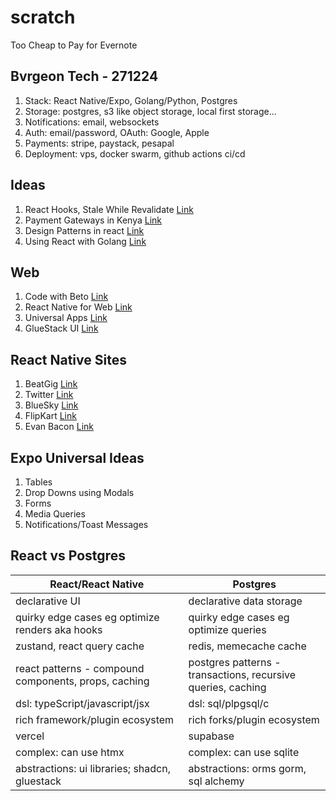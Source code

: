 # scratch
Too Cheap to Pay for Evernote

## Bvrgeon Tech - 271224
1. Stack: React Native/Expo, Golang/Python, Postgres
2. Storage: postgres, s3 like object storage, local first storage...
3. Notifications: email, websockets
4. Auth: email/password, OAuth: Google, Apple
5. Payments: stripe, paystack, pesapal
6. Deployment: vps, docker swarm, github actions ci/cd

## Ideas
1. React Hooks, Stale While Revalidate [Link](https://dev.to/aviaryan/a-guide-to-stale-while-revalidate-data-fetching-with-react-hooks-15do)
1. Payment Gateways in Kenya [Link](https://josephmatino.com/best-payment-gateways-in-kenya/)
1. Design Patterns in react [Link](https://www.youtube.com/watch?v=MdvzlDIdQ0o)
1. Using React with Golang [Link](https://www.youtube.com/watch?v=Y7kuW1qyDng)

## Web
1. Code with Beto [Link](https://beto.vercel.app/)
1. React Native for Web [Link](https://necolas.github.io/react-native-web/docs/)
1. Universal Apps [Link](https://www.youtube.com/watch?v=VSZEfQx-byg&list=PLXXnezSEtvNPlwbFvG3NzJAW5ikYsG2Lh)
1. GlueStack UI [Link](https://gluestack.io/ui/docs/apps/dashboard-app)

## React Native Sites
1. BeatGig [Link](https://beatgig.com/)
1. Twitter [Link](https://x.com/)
1. BlueSky [Link](https://bsky.app/)
1. FlipKart [Link](https://www.flipkart.com/)  
1. Evan Bacon [Link](https://evanbacon.dev/)  

## Expo Universal Ideas
1. Tables
2. Drop Downs using Modals
3. Forms
4. Media Queries
5. Notifications/Toast Messages

## React vs Postgres
|React/React Native|Postgres|
|---|---|
|declarative UI|declarative data storage|
|quirky edge cases eg optimize renders aka hooks|quirky edge cases eg optimize queries|
|zustand, react query cache|redis, memecache cache|
|react patterns - compound components, props, caching|postgres patterns - transactions, recursive queries, caching|
|dsl: typeScript/javascript/jsx|dsl: sql/plpgsql/c|
|rich framework/plugin ecosystem|rich forks/plugin ecosystem|
|vercel|supabase|
|complex: can use htmx|complex: can use sqlite|
|abstractions: ui libraries; shadcn, gluestack|abstractions: orms gorm, sql alchemy|

